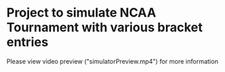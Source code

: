 # Project to simulate NCAA Tournament with various bracket entries
Please view video preview ("simulatorPreview.mp4") for more information

